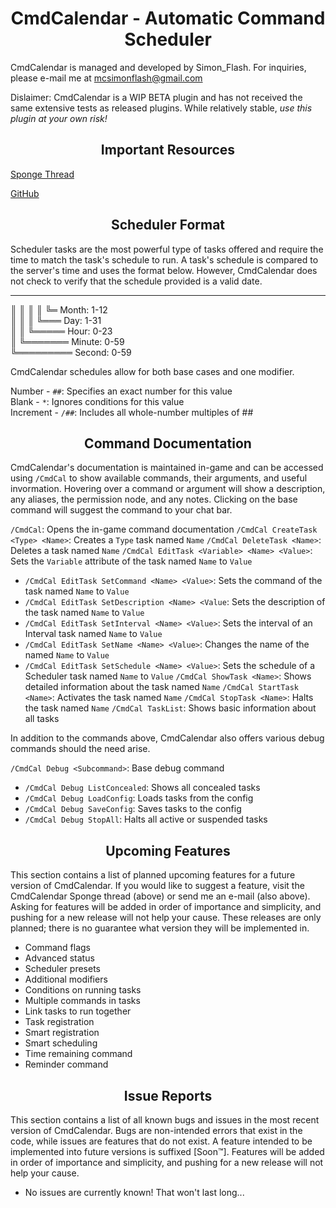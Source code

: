# <div style="text-align: center">CmdCalendar - Automatic Command Scheduler</div>
CmdCalendar is managed and developed by Simon_Flash. For inquiries, please e-mail me at mcsimonflash@gmail.com

Dislaimer: CmdCalendar is a WIP BETA plugin and has not received the same extensive tests as released plugins. While relatively stable, _use this plugin at your own risk!_

## <div style="text-align: center">Important Resources</div>
[Sponge Thread](https://forums.spongepowered.org/t/cmdcalendar-calendar-automatic-command-scheduler-wip-beta/17735)

[GitHub](https://github.com/SimonFlash/CmdCalendar)

## <div style="text-align: center">Scheduler Format</div>
Scheduler tasks are the most powerful type of tasks offered and require the time to match the task's schedule to run. A task's schedule is compared to the server's time and uses the format below. However, CmdCalendar does not check to verify that the schedule provided is a valid date.

* * * * *  
║ ║ ║ ║ ╚═ Month: 1-12  
║ ║ ║ ╚═══ Day: 1-31  
║ ║ ╚═════ Hour: 0-23  
║ ╚═══════ Minute: 0-59  
╚═════════ Second: 0-59  

CmdCalendar schedules allow for both base cases and one modifier.

Number - `##`: Specifies an exact number for this value  
Blank - `*`: Ignores conditions for this value  
Increment - `/##`: Includes all whole-number multiples of ##  

## <div style="text-align: center">Command Documentation</div>
CmdCalendar's documentation is maintained in-game and can be accessed using `/CmdCal` to show available commands, their arguments, and useful invormation. Hovering over a command or argument will show a description, any aliases, the permission node, and any notes. Clicking on the base command will suggest the command to your chat bar.

`/CmdCal`: Opens the in-game command documentation
`/CmdCal CreateTask <Type> <Name>`: Creates a `Type` task named `Name`
`/CmdCal DeleteTask <Name>`: Deletes a task named `Name`
`/CmdCal EditTask <Variable> <Name> <Value>`: Sets the `Variable` attribute of the task named `Name` to `Value`
 * `/CmdCal EditTask SetCommand <Name> <Value>`: Sets the command of the task named `Name` to `Value`
 * `/CmdCal EditTask SetDescription <Name> <Value`: Sets the description of the task named `Name` to `Value`
 * `/CmdCal EditTask SetInterval <Name> <Value>`: Sets the interval of an Interval task named `Name` to `Value`
 * `/CmdCal EditTask SetName <Name> <Value>`: Changes the name of the named `Name` to `Value`
 * `/CmdCal EditTask SetSchedule <Name> <Value>`: Sets the schedule of a Scheduler task named `Name` to `Value`
`/CmdCal ShowTask <Name>`: Shows detailed information about the task named `Name`
`/CmdCal StartTask <Name>`: Activates the task named `Name`
`/CmdCal StopTask <Name>`: Halts the task named `Name`
`/CmdCal TaskList`: Shows basic information about all tasks

In addition to the commands above, CmdCalendar also offers various debug commands should the need arise.

`/CmdCal Debug <Subcommand>`: Base debug command
 * `/CmdCal Debug ListConcealed`: Shows all concealed tasks
 * `/CmdCal Debug LoadConfig`: Loads tasks from the config
 * `/CmdCal Debug SaveConfig`: Saves tasks to the config
 * `/CmdCal Debug StopAll`: Halts all active or suspended tasks

## <div style="text-align: center">Upcoming Features</div>
This section contains a list of planned upcoming features for a future version of CmdCalendar. If you would like to suggest a feature, visit the CmdCalendar Sponge thread (above) or send me an e-mail (also above). Asking for features will be added in order of importance and simplicity, and pushing for a new release will not help your cause. These releases are only planned; there is no guarantee what version they will be implemented in.

+ Command flags
+ Advanced status
+ Scheduler presets
+ Additional modifiers
+ Conditions on running tasks
+ Multiple commands in tasks
+ Link tasks to run together
+ Task registration
+ Smart registration
+ Smart scheduling
+ Time remaining command
+ Reminder command

## <div style="text-align: center">Issue Reports</div>
This section contains a list of all known bugs and issues in the most recent version of CmdCalendar. Bugs are non-intended errors that exist in the code, while issues are features that do not exist. A feature intended to be implemented into future versions is suffixed [Soon™]. Features will be added in order of importance and simplicity, and pushing for a new release will not help your cause.

+ No issues are currently known! That won't last long...
